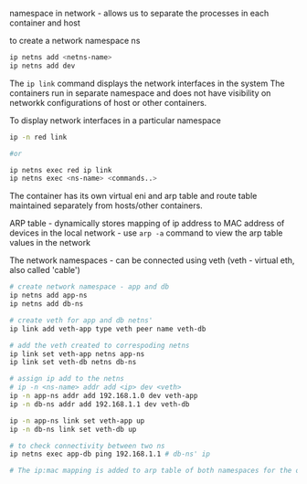 

namespace in network - allows us to separate the processes in each container and host

to create a network namespace ns

```sh
ip netns add <netns-name>
ip netns add dev
```
The `ip link` command displays the network interfaces in the system
The containers run in separate namespace and does not have visibility on networkk configurations of host or other containers.

To display network interfaces in a particular namespace
```sh
ip -n red link 

#or

ip netns exec red ip link
ip netns exec <ns-name> <commands..>
```

The container has its own virtual eni and arp table and route table maintained separately from hosts/other containers.


ARP table 
    - dynamically stores mapping of ip address to MAC address of devices in the local network
    - use `arp -a` command to view the arp table values in the network

The network namespaces - can be connected using veth (veth - virtual eth, also called 'cable')
```sh
# create network namespace - app and db
ip netns add app-ns
ip netns add db-ns

# create veth for app and db netns'
ip link add veth-app type veth peer name veth-db

# add the veth created to correspoding netns
ip link set veth-app netns app-ns
ip link set veth-db netns db-ns

# assign ip add to the netns
# ip -n <ns-name> addr add <ip> dev <veth>
ip -n app-ns addr add 192.168.1.0 dev veth-app
ip -n db-ns addr add 192.168.1.1 dev veth-db

ip -n app-ns link set veth-app up
ip -n db-ns link set veth-db up

# to check connectivity between two ns
ip netns exec app-db ping 192.168.1.1 # db-ns' ip

# The ip:mac mapping is added to arp table of both namespaces for the other one.

```
